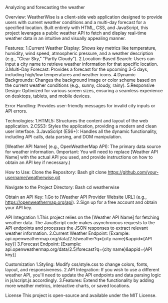Analyzing and forecasting the weather

Overview:
WeatherWise is a client-side web application designed to provide users with current weather conditions and a multi-day forecast for a specified location. Built entirely with HTML, CSS, and JavaScript, this project leverages a public weather API to fetch and display real-time weather data in an intuitive and visually appealing manner.

Features:
1.Current Weather Display: Shows key metrics like temperature, humidity, wind speed, atmospheric pressure, and a weather description (e.g., "Clear Sky," "Partly Cloudy").
2.Location-Based Search: Users can input a city name to retrieve weather information for that specific location.
3.Multi-Day Forecast: Provides a forecast for the upcoming 3-5 days, including high/low temperatures and weather icons.
4.Dynamic Backgrounds: Changes the background image or color scheme based on the current weather conditions (e.g., sunny, cloudy, rainy).
5.Responsive Design: Optimized for various screen sizes, ensuring a seamless experience on desktops, tablets, and mobile devices.

Error Handling: Provides user-friendly messages for invalid city inputs or API errors.

Technologies:
1.HTML5: Structures the content and layout of the web application.
2.CSS3: Styles the application, providing a modern and clean user interface.
3.JavaScript (ES6+): Handles all the dynamic functionality, including API calls, data parsing, and DOM manipulation.

[Weather API Name] (e.g., OpenWeatherMap API): The primary data source for weather information. (Important: You will need to replace [Weather API Name] with the actual API you used, and provide instructions on how to obtain an API key if necessary.)

How to Use:
Clone the Repository:
Bash
git clone https://github.com/your-username/weatherwise.git

Navigate to the Project Directory:
Bash
cd weatherwise

Obtain an API Key:
1.Go to [Weather API Provider Website URL] (e.g., https://openweathermap.org/api).
2.Sign up for a free account and obtain your API key.

API Integration
1.This project relies on the [Weather API Name] for fetching weather data. The JavaScript code makes asynchronous requests to the API endpoints and processes the JSON responses to extract relevant weather information.
2.Current Weather Endpoint: [Example: api.openweathermap.org/data/2.5/weather?q={city name}&appid={API key}]
3.Forecast Endpoint: [Example: api.openweathermap.org/data/2.5/forecast?q={city name}&appid={API key}]

Customization
1.Styling: Modify css/style.css to change colors, fonts, layout, and responsiveness.
2.API Integration: If you wish to use a different weather API, you'll need to update the API endpoints and data parsing logic in js/script.js accordingly.
3.Features: Extend the functionality by adding more weather metrics, interactive charts, or saved locations.

License
This project is open-source and available under the MIT License.
